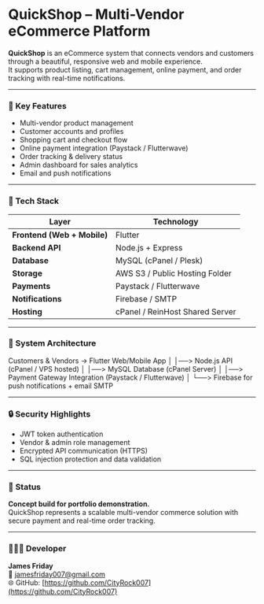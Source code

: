 # QuickShop – Multi-Vendor eCommerce Platform

**QuickShop** is an eCommerce system that connects vendors and customers through a beautiful, responsive web and mobile experience.  
It supports product listing, cart management, online payment, and order tracking with real-time notifications.

---

### 🛒 Key Features
- Multi-vendor product management  
- Customer accounts and profiles  
- Shopping cart and checkout flow  
- Online payment integration (Paystack / Flutterwave)  
- Order tracking & delivery status  
- Admin dashboard for sales analytics  
- Email and push notifications  

---

### 🧠 Tech Stack
| Layer | Technology |
|--------|-------------|
| **Frontend (Web + Mobile)** | Flutter |
| **Backend API** | Node.js + Express |
| **Database** | MySQL (cPanel / Plesk) |
| **Storage** | AWS S3 / Public Hosting Folder |
| **Payments** | Paystack / Flutterwave |
| **Notifications** | Firebase / SMTP |
| **Hosting** | cPanel / ReinHost Shared Server |

---

### 🧩 System Architecture
Customers & Vendors → Flutter Web/Mobile App
│
│──> Node.js API (cPanel / VPS hosted)
│
│──> MySQL Database (cPanel Server)
│
│──> Payment Gateway Integration (Paystack / Flutterwave)
│
└──> Firebase for push notifications + email SMTP


---

### 🔒 Security Highlights
- JWT token authentication  
- Vendor & admin role management  
- Encrypted API communication (HTTPS)  
- SQL injection protection and data validation  

---

### 🧾 Status
**Concept build for portfolio demonstration.**  
QuickShop represents a scalable multi-vendor commerce solution with secure payment and real-time order tracking.

---

### 👨🏽‍💻 Developer
**James Friday**  
📧 jamesfriday007@gmail.com  
🌐 GitHub: [https://github.com/CityRock007](https://github.com/CityRock007)
